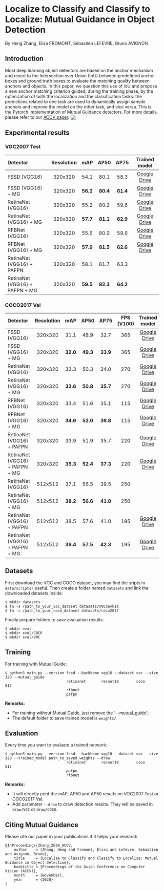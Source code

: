 # Localize to Classify and Classify to Localize: Mutual Guidance in Object Detection
By Heng Zhang, Elisa FROMONT, Sébastien LEFEVRE, Bruno AVIGNON
## Introduction
Most deep learning object detectors are based on the anchor mechanism and resort to the Intersection over Union (IoU) between predefined anchor boxes and ground truth boxes to evaluate the matching quality between anchors and objects. In this paper, we question this use of IoU and propose a new anchor matching criterion guided, during the training phase, by the optimization of both the localization and the classification tasks: the predictions related to one task are used to dynamically assign sample anchors and improve the model on the other task, and vice versa. This is the Pytorch implementation of Mutual Guidance detectors. For more details, please refer to our [ACCV paper](https://openaccess.thecvf.com/content/ACCV2020/html/Zhang_Localize_to_Classify_and_Classify_to_Localize_Mutual_Guidance_in_ACCV_2020_paper.html).
<img align="center" src="https://github.com/zhangheng19931123/MutualGuide/blob/master/doc/compare.png">
&nbsp;
&nbsp;
## Experimental results
### VOC2007 Test
| **Detector** | **Resolution** | **mAP** | **AP50** | **AP75** | **Trained model** |
|:-------|:-----:|:-------:|:-------:|:-------:|:-------:|
| FSSD (VGG16) | 320x320 | 54.1 | 80.1 | 58.3 | [Google Drive](https://drive.google.com/file/d/1IOTIyS9hZY7-g3RP2p3OkcVmtGdmWJIc/view?usp=sharing) |
| FSSD (VGG16) + MG | 320x320 | **56.2** | **80.4** | **61.4** | [Google Drive](https://drive.google.com/file/d/1bFVrBPPQDymstgjwlss3AUK6WrN-iszr/view?usp=sharing) |
| RetinaNet (VGG16) | 320x320 | 55.2 | 80.2 | 59.6 | [Google Drive](https://drive.google.com/file/d/1c3bGwtFRD9GvxdyqDq1jknlZvRPpxjUi/view?usp=sharing) |
| RetinaNet (VGG16) + MG | 320x320 | **57.7** | **81.1** | **62.9** | [Google Drive](https://drive.google.com/file/d/1vviR8H6xHfvY5Q4DDmZQ-lWLjEpPqrLr/view?usp=sharing) |
| RFBNet (VGG16) | 320x320 | 55.6 | 80.9 | 59.6 | [Google Drive](https://drive.google.com/file/d/1MOM4pTh4TQ1l3ADFqT-BLL9RoSJK33v3/view?usp=sharing) |
| RFBNet (VGG16) + MG | 320x320 | **57.9** | **81.5** | **62.6** | [Google Drive](https://drive.google.com/file/d/1Nb6NPa4aNfz49NhGeTTfgW2vR-UVUzIz/view?usp=sharing) |
| RetinaNet (VGG16) + PAFPN | 320x320 | 58.1 | 81.7 | 63.3 | |
| RetinaNet (VGG16) + PAFPN + MG | 320x320 | **59.5** | **82.3** | **64.2** | |
### COCO2017 Val
| **Detector** | **Resolution** | **mAP** | **AP50** | **AP75** | **FPS** (V100) | **Trained model** |
|:-------|:-----:|:-------:|:-------:|:-------:|:-------:|:-------:|
| FSSD (VGG16) | 320x320 | 31.1 | 48.9 | 32.7 | 365 | [Google Drive](https://drive.google.com/file/d/1i6frTMPX1Bi-OpTZEyRYsPQTnAPyEplb/view?usp=sharing) |
| FSSD (VGG16) + MG | 320x320 | **32.0** | **49.3** | **33.9** | 365 | [Google Drive](https://drive.google.com/file/d/1bSOTSRMPkc6WDiL8AdKtvaZKbxtbEGFp/view?usp=sharing) |
| RetinaNet (VGG16) | 320x320 | 32.3 | 50.3 | 34.0 | 270 | [Google Drive](https://drive.google.com/file/d/1Gx0I1sTqgFmUtQln0NPrT4_k9x2VCIUM/view?usp=sharing) |
| RetinaNet (VGG16) + MG | 320x320 | **33.6** | **50.8** | **35.7** | 270 | [Google Drive](https://drive.google.com/file/d/12Af5Pz-Zsl8oww7NjDmjWjvT0br6zFTn/view?usp=sharing) |
| RFBNet (VGG16) | 320x320 | 33.4 | 51.6 | 35.1 | 115 | [Google Drive](https://drive.google.com/file/d/1KnNcYBCKA53MJ70rpRoMk-Q247FVTH4K/view?usp=sharing) |
| RFBNet (VGG16) + MG | 320x320 | **34.6** | **52.0** | **36.8** | 115 | [Google Drive](https://drive.google.com/file/d/1rZ_hKWLGASDlRKNEEdAA5V0vb6st5Sqk/view?usp=sharing) |
| RetinaNet (VGG16) + PAFPN | 320x320 | 33.9 | 51.9 | 35.7 | 220 | [Google Drive](https://drive.google.com/file/d/13zBaiJ7LvlvPBogKB069OPhuV6JLKZzg/view?usp=sharing) |
| RetinaNet (VGG16) + PAFPN + MG | 320x320 | **35.3** | **52.4** | **37.3** | 220 | [Google Drive](https://drive.google.com/file/d/1IC18t7wnnm1Wk8q9UpkPzGy2-g68_uyY/view?usp=sharing) |
| RetinaNet (VGG16) | 512x512 | 37.1 | 56.5 | 39.5 | 250 | |
| RetinaNet (VGG16) + MG | 512x512 | **38.2** | **56.6** | **41.0** | 250 | |
| RetinaNet (VGG16) + PAFPN | 512x512 | 38.5 | 57.6 | 41.0 | 195 | [Google Drive](https://drive.google.com/file/d/1yBllIGiix3FF5njQzV39Uhbz4dSAJrgO/view?usp=sharing) |
| RetinaNet (VGG16) + PAFPN + MG | 512x512 | **39.4** | **57.5** | **42.3** | 195 | [Google Drive](https://drive.google.com/file/d/1kj0auR9w2zZeSSffFuS-MS0pX07Ro61T/view?usp=sharing) |
## Datasets
First download the VOC and COCO dataset, you may find the sripts in `data/scripts/` useful.
Then create a folder named `datasets` and link the downloaded datasets inside:
```Shell
$ mkdir datasets
$ ln -s /path_to_your_voc_dataset datasets/VOCdevkit
$ ln -s /path_to_your_coco_dataset datasets/coco2017
```
Finally prepare folders to save evaluation results:
```Shell
$ mkdir eval
$ mkdir eval/COCO
$ mkdir eval/VOC
```
## Training
For training with Mutual Guide:
```Shell
$ python3 main.py --version fssd --backbone vgg16 --dataset voc --size 320 --mutual_guide
                            retinanet       resnet18        coco       512
                            rfbnet
                            pafpn
```
**Remarks:**

- For training without Mutual Guide, just remove the '--mutual_guide';
- The default folder to save trained model is `weights/`.
## Evaluation
Every time you want to evaluate a trained network:
```Shell
$ python3 main.py --version fssd --backbone vgg16 --dataset voc --size 320 --trained_model path_to_saved_weights --draw
                            retinanet       resnet18        coco       512
                            pafpn
                            rfbnet
```
**Remarks:**

- It will directly print the mAP, AP50 and AP50 results on VOC2007 Test or COCO2017 Val.
- Add parameter `--draw` to draw detection results. They will be saved in `draw/VOC` or  `draw/COCO`.

## Citing Mutual Guidance

Please cite our paper in your publications if it helps your research:

    @InProceedings{Zhang_2020_ACCV,
        author    = {Zhang, Heng and Fromont, Elisa and Lefevre, Sebastien and Avignon, Bruno},
        title     = {Localize to Classify and Classify to Localize: Mutual Guidance in Object Detection},
        booktitle = {Proceedings of the Asian Conference on Computer Vision (ACCV)},
        month     = {November},
        year      = {2020}
    }